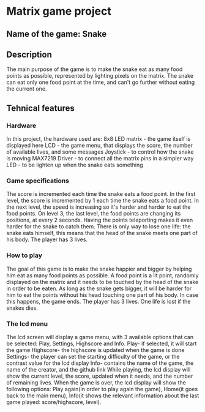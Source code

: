 # Matrix game project
## Name of the game: Snake
## Description
The main purpose of the game is to make the snake eat as many food points as possible, represented by lighting pixels on the matrix. The snake can eat only one food point at the time, and can't go further without eating the current one. 
## Tehnical features
### Hardware
In this project, the hardware used are:
8x8 LED matrix - the game itself is displayed here
LCD - the game menu, that displays the score, the number of available lives, and some messages
Joystick - to control how the snake is moving
MAX7219 Driver - to connect all the matrix pins in a simpler way
LED - to be lighten up when the snake eats something

### Game specifications
The score is incremented each time the snake eats a food point. In the first level, the score is incremented by 1 each time the snake eats a food point. In the next level, the speed is increasing so it's harder and harder to eat the food points.
On level 3, the last level, the food points are changing its positions, at every 2 seconds. Having the points teleporting makes it even harder for the snake to catch them.
There is only way to lose one life: the snake eats himself, this means that the head of the snake meets one part of his body. The player has 3 lives.

### How to play
The goal of this game is to make the snake happier and bigger by helping him eat as many food points as possible. A food point is a lit point, randomly displayed on the matrix and it needs to be touched by the head of the snake in order to be eaten. As long as the snake gets bigger, it will be harder for him to eat the points without his head touching one part of his body. In case this happens, the game ends. The player has 3 lives. One life is lost if the snakes dies.

### The lcd menu
The lcd screen will display a game menu, with 3 available options that can be selected: Play, Settings, Highscore and Info.
Play- if selected, it will start the game
Highscore- the highscore is updated when the game is done
Settings- the player can set the starting difficulty of the game, or the contrast value for the lcd display
Info- contains the name of the game, the name of the creator, and the github link
While playing, the lcd display will show the current level, the score, updated when it needs, and the number of remaining lives.
When the game is over, the lcd display will show the following options: Play again(in order to play again the game), Home(it goes back to the main menu), Info(it shows the relevant information about the last game played: score/highscore, level).
